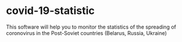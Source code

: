 # covid-19-statistic
This software will help you to monitor the statistics of the spreading of coronovirus in the Post-Soviet countries (Belarus, Russia, Ukraine)
